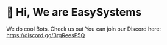 # 👋 Hi, We are EasySystems
We do cool Bots.
Check us out
You can join our Discord here: https://discord.gg/3rgReesP5Q

